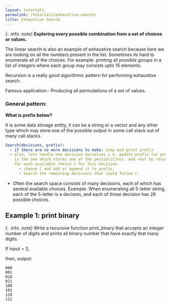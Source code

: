 ```yaml
---
layout: tutorials
permalink: /tutorials/exhaustive-search/
title: Exhaustive Search
---
```


{: .info .note}
**Exploring every possible combination from a set of choices or values.**

The linear search is also an example of exhaustive search because here we are looking on all the numbers present in the list. Sometimes its hard to enumerate all of the choices. For example: printing all possible groups in a list of integers where each group may consists upto 15 elements.

Recursion is a really good algorithmic pattern for performing exhaustive search.

Famous application:- Producing all permutations of a set of values.

### General pattern:

**What is prefix below?**

It is some data storage entity, it can be a string or a vector and any other type which may store one of the possible output in some call stack out of many call stacks.

```yml
Search(decisions, prefix):
  - if there are no more decisions to make: stop and print prefix
  - else, lets handle one decision ourselves i.e. update prefix (as prefix
    is the one which stores one of the possiblities), and rest by recursions
    for each available choice C for this decision.
      - choose C and add or append it to prefix.
      - Search the remaining decisions that could follow C.
```

- Often the search space consists of many decisions, each of which has several available choices. Example: When enumerating all 5-letter string, each of the 5-letter is a decision, and each of those decision has 26 possible choices.


## Example 1: print binary

{: .info .note}
Write a recursive function print_binary that accepts an integer number of digits and prints all binary number that have exactly that many digits.

If input = 3,

then, output:

```
000
001
010
011
100
101
110
111
```
